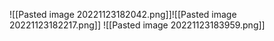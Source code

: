 ![[Pasted image 20221123182042.png]]![[Pasted image 20221123182217.png]]
![[Pasted image 20221123183959.png]]